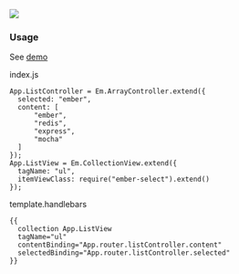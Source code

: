 
  ![](https://dl.dropbox.com/u/30162278/ember-select.png)

### Usage

  See [demo](http://kelonye.github.com/ember-select)

  index.js

  ```
  App.ListController = Em.ArrayController.extend({
    selected: "ember",
    content: [
        "ember",
        "redis",
        "express",
        "mocha"
    ]
  });
  App.ListView = Em.CollectionView.extend({
    tagName: "ul",
    itemViewClass: require("ember-select").extend()
  });
  ```

  template.handlebars

  ```
  {{
    collection App.ListView
    tagName="ul"
    contentBinding="App.router.listController.content"
    selectedBinding="App.router.listController.selected"
  }}
  ```
